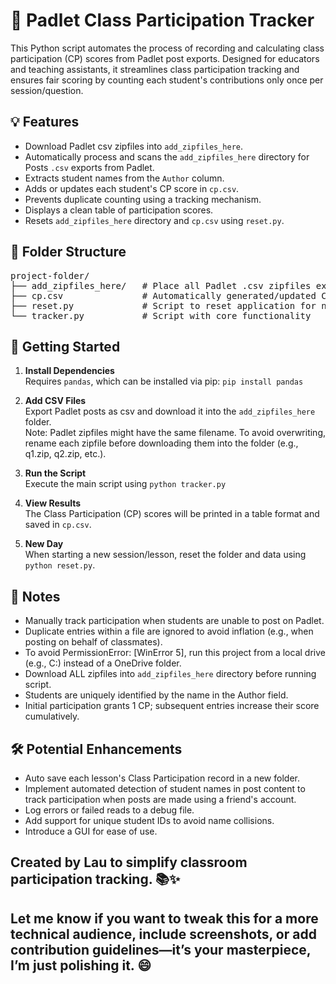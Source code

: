 # 📝 Padlet Class Participation Tracker

This Python script automates the process of recording and calculating class participation (CP) scores from Padlet post exports. Designed for educators and teaching assistants, it streamlines class participation tracking and ensures fair scoring by counting each student's contributions only once per session/question.

## 💡 Features

- Download Padlet csv zipfiles into `add_zipfiles_here`.
- Automatically process and scans the `add_zipfiles_here` directory for Posts `.csv` exports from Padlet.
- Extracts student names from the `Author` column.
- Adds or updates each student's CP score in `cp.csv`.
- Prevents duplicate counting using a tracking mechanism.
- Displays a clean table of participation scores.
- Resets `add_zipfiles_here` directory and `cp.csv` using `reset.py`.

## 📁 Folder Structure

<pre>project-folder/ 
├── add_zipfiles_here/   # Place all Padlet .csv zipfiles exports here 
├── cp.csv               # Automatically generated/updated CP record 
├── reset.py             # Script to reset application for new session/lesson
└── tracker.py           # Script with core functionality </pre>


## 🚀 Getting Started

1. **Install Dependencies**  
   Requires `pandas`, which can be installed via pip: `pip install pandas`

3. **Add CSV Files**  
   Export Padlet posts as csv and download it into the `add_zipfiles_here` folder.    
   Note: Padlet zipfiles might have the same filename. To avoid overwriting, rename each zipfile before downloading them into the folder (e.g., q1.zip, q2.zip, etc.).
   
5. **Run the Script**  
   Execute the main script using `python tracker.py`

7. **View Results**  
   The Class Participation (CP) scores will be printed in a table format and saved in `cp.csv`.

4. **New Day**  
   When starting a new session/lesson, reset the folder and data using `python reset.py`.


## 📌 Notes
- Manually track participation when students are unable to post on Padlet.
- Duplicate entries within a file are ignored to avoid inflation (e.g., when posting on behalf of classmates).
- To avoid PermissionError: [WinError 5], run this project from a local drive (e.g., C:\) instead of a OneDrive folder.
- Download ALL zipfiles into `add_zipfiles_here` directory before running script.
- Students are uniquely identified by the name in the Author field.
- Initial participation grants 1 CP; subsequent entries increase their score cumulatively.


## 🛠️ Potential Enhancements
- Auto save each lesson's Class Participation record in a new folder.
- Implement automated detection of student names in post content to track participation when posts are made using a friend's account.
- Log errors or failed reads to a debug file.
- Add support for unique student IDs to avoid name collisions.
- Introduce a GUI for ease of use.


## Created by Lau to simplify classroom participation tracking. 📚✨

## Let me know if you want to tweak this for a more technical audience, include screenshots, or add contribution guidelines—it’s your masterpiece, I’m just polishing it. 😄


